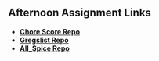 ## Afternoon Assignment Links

* **[Chore Score Repo](https://github.com/zbarnes32/chore_score)**
* **[Gregslist Repo](https://github.com/zbarnes32/gregslist_dotnet)**
* **[All_Spice Repo](https://github.com/zbarnes32/all_spice)**
